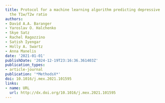 ```yaml
---
title: Protocol for a machine learning algorithm predicting depressive disorders using
  the T1w/T2w ratio
authors:
- David A.A. Baranger
- Yaroslav O. Halchenko
- Skye Satz
- Rachel Ragozzino
- Satish Iyengar
- Holly A. Swartz
- Anna Manelis
date: '2021-01-01'
publishDate: '2024-12-19T23:16:36.361403Z'
publication_types:
- article-journal
publication: '*MethodsX*'
doi: 10.1016/j.mex.2021.101595
links:
- name: URL
  url: http://dx.doi.org/10.1016/j.mex.2021.101595
---
```

